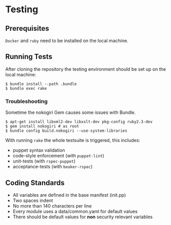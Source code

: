 # Testing

## Prerequisites

`Docker` and `ruby` need to be installed on the local machine.

## Running Tests

After cloning the repository the testing environment should be set up on the
local machine:

```
$ bundle install --path .bundle
$ bundle exec rake
```

### Troubleshooting

Sometime the nokogiri Gem causes some issues with Bundle.

```
$ apt-get install libxml2-dev libxslt-dev pkg-config ruby2.3-dev
$ gem install nokogiri # as root
$ bundle config build.nokogiri --use-system-libraries
```

With running `rake` the whole testsuite is triggered, this
includes:

  * puppet syntax validation
  * code-style enforcement (with `puppet-lint`)
  * unit-tests (with `rspec-puppet`)
  * acceptance-tests (with `beaker-rspec`)

## Coding Standards

* All variables are defined in the base manifest (init.pp)
* Two spaces indent
* No more than 140 characters per line
* Every module uses a data/common.yaml for default values
* There should be default values for **non** security relevant variables
